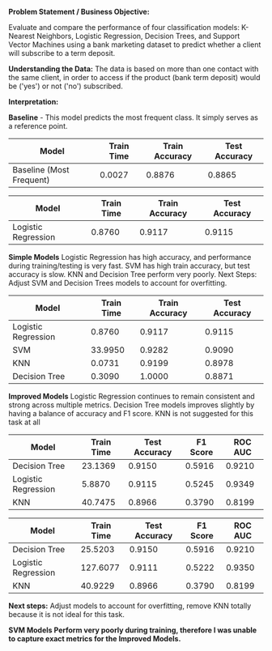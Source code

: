 **Problem Statement / Business Objective:**

Evaluate and compare the performance of four classification models: K-Nearest Neighbors,
Logistic Regression, Decision Trees, and Support Vector Machines using a bank marketing
dataset to predict whether a client will subscribe to a term deposit.

**Understanding the Data:**
The data is based on more than one contact with the same client,
in order to access if the product (bank term deposit) would be
('yes') or not ('no') subscribed.

**Interpretation:**

**Baseline** - This model predicts the most frequent class. It simply serves as a reference point.

|                     Model | Train Time | Train Accuracy | Test Accuracy |
| ------------------------- | ---------- | -------------- | ------------- |
|  Baseline (Most Frequent) |     0.0027 |         0.8876 |        0.8865 |

|                     Model | Train Time | Train Accuracy | Test Accuracy |
| ------------------------- | ---------- | -------------- | ------------- |
|      Logistic Regression  |   0.8760   |      0.9117    |    0.9115     |

**Simple Models**
Logistic Regression has high accuracy, and performance during training/testing is very fast. SVM has high train accuracy,
but test accuracy is slow.
KNN and Decision Tree perform very poorly.
Next Steps: Adjust SVM and Decision Trees models to account for overfitting.
 
|                   Model | Train Time | Train Accuracy | Test Accuracy |
| ----------------------- | ---------- | -------------- | ------------- |
|     Logistic Regression |     0.8760 |         0.9117 |        0.9115 |
|                     SVM |    33.9950 |         0.9282 |        0.9090 |
|                     KNN |     0.0731 |         0.9199 |        0.8978 |
|           Decision Tree |     0.3090 |         1.0000 |        0.8871 |

**Improved Models**
Logistic Regression continues to remain consistent and strong across multiple
metrics. Decision Tree models improves slightly by having a balance of
accuracy and F1 score. KNN is not suggested for this task at all

|              Model | Train Time | Test Accuracy | F1 Score | ROC AUC |
| ------------------ | ---------- | ------------- | -------- | ------- |
|      Decision Tree |    23.1369 |        0.9150 |   0.5916 |  0.9210 |
| Logistic Regression|     5.8870 |        0.9115 |   0.5245 |  0.9349 |
|                KNN |    40.7475 |        0.8966 |   0.3790 |  0.8199 |

|              Model | Train Time | Test Accuracy | F1 Score | ROC AUC |
| ------------------ | ---------- | ------------- | -------- | ------- |
|      Decision Tree |    25.5203 |        0.9150 |   0.5916 |  0.9210 |
|Logistic Regression |   127.6077 |        0.9111 |   0.5222 |  0.9350 |
|                KNN |    40.9229 |        0.8966 |   0.3790 |  0.8199 |

**Next steps:** Adjust models to account for overfitting, remove KNN totally because it is not ideal for this task.

**SVM Models Perform very poorly during training, therefore I was unable to capture exact metrics for the Improved Models.**